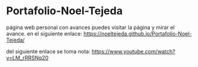 # Portafolio-Noel-Tejeda
página web personal con avances
puedes visitar la página y mirar el avance. en el siguiente enlace: https://noeltejeda.github.io/Portafolio-Noel-Tejeda/


del siguiente enlace se toma nota: https://www.youtube.com/watch?v=LM_rRRSNq20

